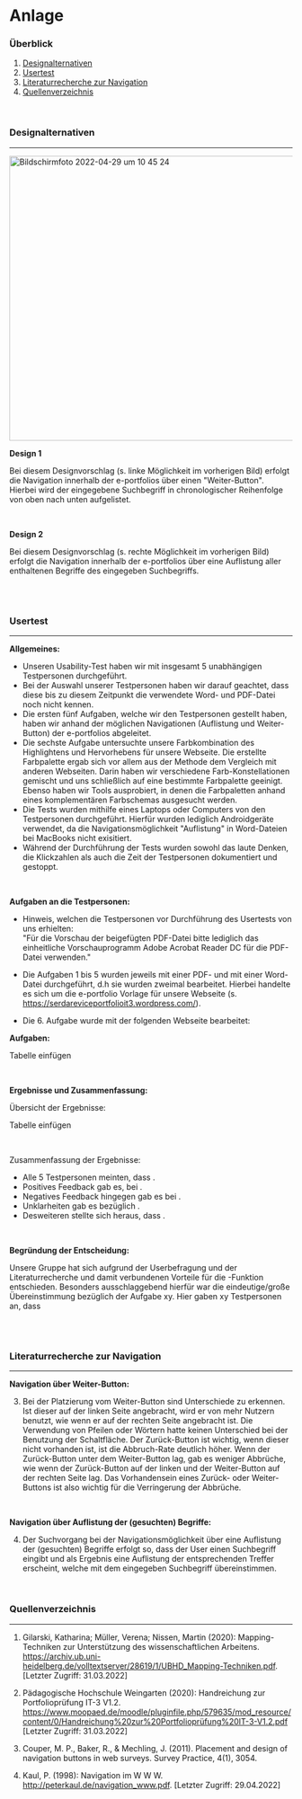 # Anlage
### Überblick
1. [Designalternativen](#designalternativen)
2. [Usertest](#usertest)
3. [Literaturrecherche zur Navigation](#literaturrecherche-zur-navigation)
4. [Quellenverzeichnis](#quellenverzeichnis)
<br>

### Designalternativen
***

<img width="507" alt="Bildschirmfoto 2022-04-29 um 10 45 24" src="https://user-images.githubusercontent.com/101112426/165912602-7a96fb7b-b069-4645-a22e-eb2026cc0607.png">


**Design 1**                                          
 
 Bei diesem Designvorschlag (s. linke Möglichkeit im vorherigen Bild) erfolgt die Navigation innerhalb der e-portfolios über einen "Weiter-Button". Hierbei wird der eingegebene Suchbegriff in chronologischer Reihenfolge von oben nach unten aufgelistet. 
 
<br>

**Design 2**   
 
 Bei diesem Designvorschlag (s. rechte Möglichkeit im vorherigen Bild) erfolgt die Navigation innerhalb der e-portfolios über eine Auflistung aller enthaltenen Begriffe des eingegeben Suchbegriffs.  
  

<br>
<br>

### Usertest
***
**Allgemeines:**
- Unseren Usability-Test haben wir mit insgesamt 5 unabhängigen Testpersonen durchgeführt.
- Bei der Auswahl unserer Testpersonen haben wir darauf geachtet, dass diese bis zu diesem Zeitpunkt die verwendete Word- und PDF-Datei noch nicht kennen. 
- Die ersten fünf Aufgaben, welche wir den Testpersonen gestellt haben, haben wir anhand der möglichen Navigationen (Auflistung und Weiter-Button) der e-portfolios abgeleitet.
- Die sechste Aufgabe untersuchte unsere Farbkombination des Highlightens und Hervorhebens für unsere Webseite. Die erstellte Farbpalette ergab sich vor allem aus der Methode dem  Vergleich mit anderen Webseiten. Darin haben wir verschiedene Farb-Konstellationen gemischt und uns schließlich auf eine bestimmte Farbpalette geeinigt. Ebenso haben wir Tools ausprobiert, in denen die Farbpaletten anhand eines komplementären Farbschemas ausgesucht werden.
- Die Tests wurden mithilfe eines Laptops oder Computers von den Testpersonen durchgeführt. Hierfür wurden lediglich Androidgeräte verwendet, da die Navigationsmöglichkeit "Auflistung" in Word-Dateien bei MacBooks nicht exisitiert. 
- Während der Durchführung der Tests wurden sowohl das laute Denken, die Klickzahlen als auch die Zeit der Testpersonen dokumentiert und gestoppt. 

<br>

**Aufgaben an die Testpersonen:**   
 
 - Hinweis, welchen die Testpersonen vor Durchführung des Usertests von uns erhielten:   
 "Für die Vorschau der beigefügten PDF-Datei bitte lediglich das  einheitliche Vorschauprogramm Adobe Acrobat Reader DC für die PDF-Datei verwenden."

- Die Aufgaben 1 bis 5 wurden jeweils mit einer PDF- und mit einer Word-Datei durchgeführt, d.h sie wurden zweimal bearbeitet. Hierbei handelte es sich um die e-portfolio Vorlage für unsere Webseite (s. https://serdareviceportfolioit3.wordpress.com/). 

- Die 6. Aufgabe wurde mit der folgenden Webseite bearbeitet: 

**Aufgaben:**
 
 Tabelle einfügen


<br>

**Ergebnisse und Zusammenfassung:**
 
 Übersicht der Ergebnisse:

 Tabelle einfügen

<br>

Zusammenfassung der Ergebnisse:

- Alle 5 Testpersonen meinten, dass .
- Positives Feedback gab es, bei .
- Negatives Feedback hingegen gab es bei . 
- Unklarheiten gab es bezüglich .
- Desweiteren stellte sich heraus, dass .

<br>

**Begründung der Entscheidung:** 
 
Unsere Gruppe hat sich aufgrund der Userbefragung und der Literaturrecherche und damit verbundenen Vorteile für die -Funktion entschieden. Besonders ausschlaggebend hierfür war die eindeutige/große Übereinstimmung bezüglich der Aufgabe xy. Hier gaben xy Testpersonen an, dass 

<br>
<br>


### Literaturrecherche zur Navigation
***
**Navigation über Weiter-Button:**

3) Bei der Platzierung vom Weiter-Button sind Unterschiede zu erkennen. Ist dieser auf der linken Seite angebracht, wird er von mehr Nutzern benutzt, wie wenn er auf der rechten Seite angebracht ist. 
Die Verwendung von Pfeilen oder Wörtern hatte keinen Unterschied bei der Benutzung der Schaltfläche. 
Der Zurück-Button ist wichtig, wenn dieser nicht vorhanden ist, ist die Abbruch-Rate deutlich höher. 
Wenn der Zurück-Button unter dem Weiter-Button lag, gab es weniger Abbrüche, wie wenn der Zurück-Button auf der linken und der Weiter-Button auf der rechten Seite lag. 
Das Vorhandensein eines Zurück- oder Weiter-Buttons ist also wichtig für die Verringerung der Abbrüche.

<br>

**Navigation über Auflistung der (gesuchten) Begriffe:**
 
 
4) Der Suchvorgang bei der Navigationsmöglichkeit über eine Auflistung der (gesuchten) Begriffe erfolgt so, dass der User einen Suchbegriff eingibt und als Ergebnis eine Auflistung der entsprechenden Treffer erscheint, welche mit dem eingegeben Suchbegriff übereinstimmen.


<br>


### Quellenverzeichnis
***
1) Gilarski, Katharina; Müller, Verena; Nissen, Martin (2020): Mapping-Techniken zur Unterstützung des wissenschaftlichen Arbeitens. https://archiv.ub.uni-heidelberg.de/volltextserver/28619/1/UBHD_Mapping-Techniken.pdf. [Letzter Zugriff: 31.03.2022]

2) Pädagogische Hochschule Weingarten (2020): Handreichung zur Portfolioprüfung IT-3 V1.2. 
https://www.moopaed.de/moodle/pluginfile.php/579635/mod_resource/content/0/Handreichung%20zur%20Portfolioprüfung%20IT-3-V1.2.pdf [Letzter Zugriff: 31.03.2022]

3) Couper, M. P., Baker, R., & Mechling, J. (2011). Placement and design of navigation buttons in web surveys. Survey Practice, 4(1), 3054.

4) Kaul, P. (1998): Navigation im W W W. http://peterkaul.de/navigation_www.pdf. [Letzter Zugriff: 29.04.2022]

<br>
<br>
